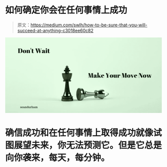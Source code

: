 # 如何确定你会在任何事情上成功

> 原文：<https://medium.com/swlh/how-to-be-sure-that-you-will-succeed-at-anything-c3018ee60c82>

![](img/d15865c1ac147f784710fcfce86b9bac.png)

# 确信成功和在任何事情上取得成功就像试图展望未来，你无法预测它。但是它总是向你袭来，每天，每分钟。